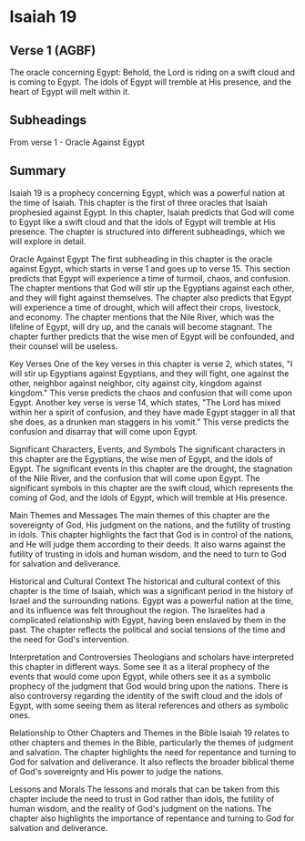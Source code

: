 # Isaiah 19

## Verse 1 (AGBF)

The oracle concerning Egypt: Behold, the Lord is riding on a swift cloud and is coming to Egypt. The idols of Egypt will tremble at His presence, and the heart of Egypt will melt within it.

## Subheadings

From verse 1 - Oracle Against Egypt

## Summary

Isaiah 19 is a prophecy concerning Egypt, which was a powerful nation at the time of Isaiah. This chapter is the first of three oracles that Isaiah prophesied against Egypt. In this chapter, Isaiah predicts that God will come to Egypt like a swift cloud and that the idols of Egypt will tremble at His presence. The chapter is structured into different subheadings, which we will explore in detail.

Oracle Against Egypt
The first subheading in this chapter is the oracle against Egypt, which starts in verse 1 and goes up to verse 15. This section predicts that Egypt will experience a time of turmoil, chaos, and confusion. The chapter mentions that God will stir up the Egyptians against each other, and they will fight against themselves. The chapter also predicts that Egypt will experience a time of drought, which will affect their crops, livestock, and economy. The chapter mentions that the Nile River, which was the lifeline of Egypt, will dry up, and the canals will become stagnant. The chapter further predicts that the wise men of Egypt will be confounded, and their counsel will be useless.

Key Verses
One of the key verses in this chapter is verse 2, which states, "I will stir up Egyptians against Egyptians, and they will fight, one against the other, neighbor against neighbor, city against city, kingdom against kingdom." This verse predicts the chaos and confusion that will come upon Egypt. Another key verse is verse 14, which states, "The Lord has mixed within her a spirit of confusion, and they have made Egypt stagger in all that she does, as a drunken man staggers in his vomit." This verse predicts the confusion and disarray that will come upon Egypt.

Significant Characters, Events, and Symbols
The significant characters in this chapter are the Egyptians, the wise men of Egypt, and the idols of Egypt. The significant events in this chapter are the drought, the stagnation of the Nile River, and the confusion that will come upon Egypt. The significant symbols in this chapter are the swift cloud, which represents the coming of God, and the idols of Egypt, which will tremble at His presence.

Main Themes and Messages
The main themes of this chapter are the sovereignty of God, His judgment on the nations, and the futility of trusting in idols. This chapter highlights the fact that God is in control of the nations, and He will judge them according to their deeds. It also warns against the futility of trusting in idols and human wisdom, and the need to turn to God for salvation and deliverance.

Historical and Cultural Context
The historical and cultural context of this chapter is the time of Isaiah, which was a significant period in the history of Israel and the surrounding nations. Egypt was a powerful nation at the time, and its influence was felt throughout the region. The Israelites had a complicated relationship with Egypt, having been enslaved by them in the past. The chapter reflects the political and social tensions of the time and the need for God's intervention.

Interpretation and Controversies
Theologians and scholars have interpreted this chapter in different ways. Some see it as a literal prophecy of the events that would come upon Egypt, while others see it as a symbolic prophecy of the judgment that God would bring upon the nations. There is also controversy regarding the identity of the swift cloud and the idols of Egypt, with some seeing them as literal references and others as symbolic ones.

Relationship to Other Chapters and Themes in the Bible
Isaiah 19 relates to other chapters and themes in the Bible, particularly the themes of judgment and salvation. The chapter highlights the need for repentance and turning to God for salvation and deliverance. It also reflects the broader biblical theme of God's sovereignty and His power to judge the nations.

Lessons and Morals
The lessons and morals that can be taken from this chapter include the need to trust in God rather than idols, the futility of human wisdom, and the reality of God's judgment on the nations. The chapter also highlights the importance of repentance and turning to God for salvation and deliverance.